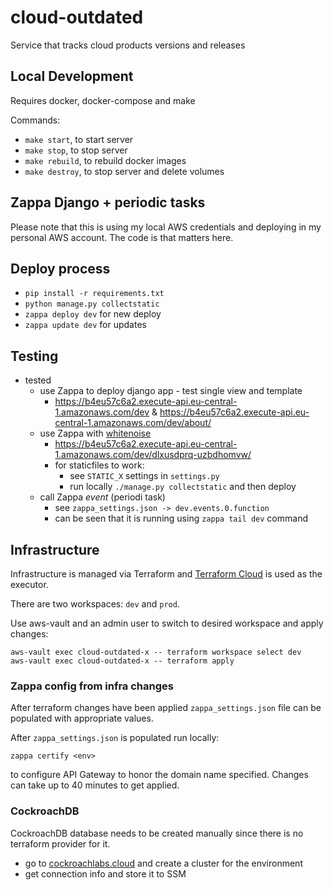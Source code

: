 # cloud-outdated
Service that tracks cloud products versions and releases

## Local Development

Requires docker, docker-compose and make

Commands:
- `make start`, to start server
- `make stop`, to stop server
- `make rebuild`, to rebuild docker images
- `make destroy`, to stop server and delete volumes

## Zappa Django + periodic tasks

Please note that this is using my local AWS credentials and deploying in my personal AWS account.
The code is that matters here.

## Deploy process

- `pip install -r requirements.txt`
- `python manage.py collectstatic`
- `zappa deploy dev` for new deploy
- `zappa update dev` for updates

## Testing

- tested
    - use Zappa to deploy django app - test single view and template
        - https://b4eu57c6a2.execute-api.eu-central-1.amazonaws.com/dev & https://b4eu57c6a2.execute-api.eu-central-1.amazonaws.com/dev/about/
    - use Zappa with [whitenoise](http://whitenoise.evans.io/en/stable/)
        - https://b4eu57c6a2.execute-api.eu-central-1.amazonaws.com/dev/dlxusdprq-uzbdhomvw/
        - for staticfiles to work:
            - see `STATIC_X` settings in `settings.py`
            - run locally `./manage.py collectstatic` and then deploy
    - call Zappa _event_ (periodi task)
        - see `zappa_settings.json -> dev.events.0.function`
        - can be seen that it is running using `zappa tail dev` command

## Infrastructure

Infrastructure is managed via Terraform and [Terraform Cloud](https://app.terraform.io/) is used as the executor.

There are two workspaces: `dev` and `prod`.

Use aws-vault and an admin user to switch to desired workspace and apply changes:

```
aws-vault exec cloud-outdated-x -- terraform workspace select dev
aws-vault exec cloud-outdated-x -- terraform apply
```

### Zappa config from infra changes

After terraform changes have been applied `zappa_settings.json` file can be populated with appropriate values.

After `zappa_settings.json` is populated run locally:

```
zappa certify <env>
```

to configure API Gateway to honor the domain name specified. Changes can take up to 40 minutes to get applied.

### CockroachDB

CockroachDB database needs to be created manually since there is no terraform provider for it.

- go to [cockroachlabs.cloud](https://cockroachlabs.cloud/clusters) and create a cluster for the environment
- get connection info and store it to SSM